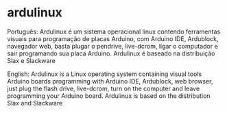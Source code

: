 # ardulinux
Português: Ardulinux é um sistema operacional linux contendo ferramentas visuais para programação de placas Arduino, com Arduino IDE, Ardublock, navegador web, basta plugar o pendrive, live-dcrom, ligar o computador e sair programando sua placa Arduino. Ardulinux é baseado na distribuição Slax e Slackware     

English: Ardulinux is a Linux operating system containing visual tools Arduino boards programming with Arduino IDE, Ardublock, web browser, just plug the flash drive, live-dcrom, turn on the computer and leave programming your Arduino board. Ardulinux is based on the distribution Slax and Slackware
